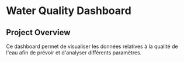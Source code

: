 # Water Quality Dashboard

## Project Overview
Ce dashboard permet de visualiser les données relatives à la qualité de l'eau afin de prévoir et d'analyser différents paramètres.

